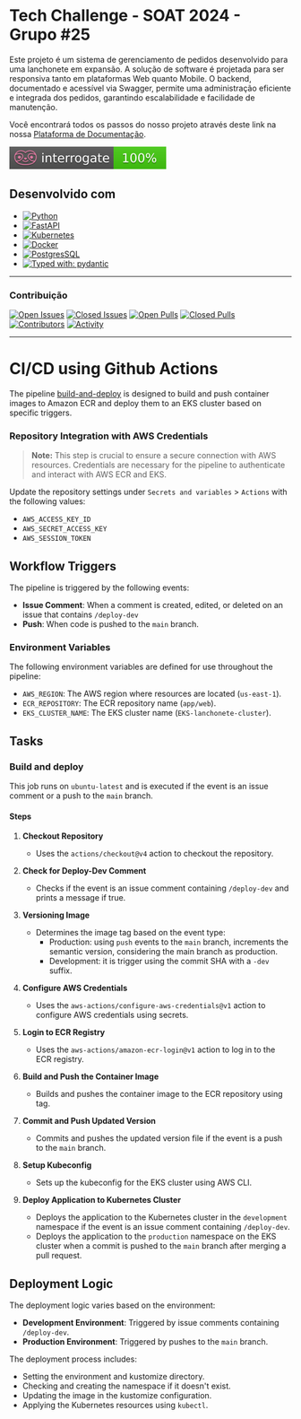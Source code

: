 # Tech Challenge - SOAT 2024 - Grupo #25

Este projeto é um sistema de gerenciamento de pedidos desenvolvido para uma lanchonete em expansão. A solução de software é projetada para ser responsiva tanto em plataformas Web quanto Mobile. O backend, documentado e acessível via Swagger, permite uma administração eficiente e integrada dos pedidos, garantindo escalabilidade e facilidade de manutenção.

Você encontrará todos os passos do nosso projeto através deste link na nossa
[Plataforma de Documentação](https://software-architecture-fiap.github.io/tech-challenge/).

![Interrogate](docs/assets/interrogate_badge.svg)

## Desenvolvido com
* [![Python](https://img.shields.io/badge/python-3670A0?style=for-the-badge&logo=python&logoColor=ffdd54)](https://docs.python.org/3/)
* [![FastAPI](https://img.shields.io/badge/FastAPI-005571?style=for-the-badge&logo=fastapi)](https://fastapi.tiangolo.com/)
* [![Kubernetes](https://img.shields.io/badge/Kubernetes-326CE5?style=for-the-badge&logo=Kubernetes&logoColor=white)](https://kubernetes.io/pt-br/docs/home/)
* [![Docker](https://img.shields.io/badge/docker-257bd6?style=for-the-badge&logo=docker&logoColor=white)](https://docs.docker.com/)
* [![PostgresSQL](https://img.shields.io/badge/postgresql-4169e1?style=for-the-badge&logo=postgresql&logoColor=white)](https://www.postgresql.org/docs/)
* [![Typed with: pydantic](https://img.shields.io/badge/typed%20with-pydantic-BA600F.svg?style=for-the-badge)](https://docs.pydantic.dev/)

---

### Contribuição
[![Open Issues](https://img.shields.io/github/issues-raw/software-architecture-fiap/tech-challenge?style=for-the-badge)](https://github.com/software-architecture-fiap/tech-challenge/issues)
[![Closed Issues](https://img.shields.io/github/issues-closed-raw/software-architecture-fiap/tech-challenge?style=for-the-badge)](https://github.com/software-architecture-fiap/tech-challenge/issues?q=is%3Aissue+is%3Aclosed)
[![Open Pulls](https://img.shields.io/github/issues-pr-raw/software-architecture-fiap/tech-challenge?style=for-the-badge)](https://github.com/software-architecture-fiap/tech-challenge/pulls)
[![Closed Pulls](https://img.shields.io/github/issues-pr-closed-raw/software-architecture-fiap/tech-challenge?style=for-the-badge)](https://github.com/software-architecture-fiap/tech-challenge/pulls?q=is%3Apr+is%3Aclosed)
[![Contributors](https://img.shields.io/github/contributors/software-architecture-fiap/tech-challenge?style=for-the-badge)](https://github.com/software-architecture-fiap/tech-challenge/contributors)
[![Activity](https://img.shields.io/github/last-commit/software-architecture-fiap/tech-challenge?style=for-the-badge&label=most%20recent%20activity)](https://github.com/software-architecture-fiap/tech-challenge/pulse)

---

# CI/CD using Github Actions

The pipeline [build-and-deploy](.github/workflows/build-and-deploy.yml) is designed to build and push container images to Amazon ECR and deploy them to an EKS cluster based on specific triggers.

### Repository Integration with AWS Credentials

> **Note:** This step is crucial to ensure a secure connection with AWS resources. Credentials are necessary for the pipeline to authenticate and interact with AWS ECR and EKS.

Update the repository settings under `Secrets and variables` > `Actions` with the following values:
- `AWS_ACCESS_KEY_ID`
- `AWS_SECRET_ACCESS_KEY`
- `AWS_SESSION_TOKEN`

## Workflow Triggers

The pipeline is triggered by the following events:
- **Issue Comment**: When a comment is created, edited, or deleted on an issue that contains `/deploy-dev`
- **Push**: When code is pushed to the `main` branch.

### Environment Variables

The following environment variables are defined for use throughout the pipeline:
- `AWS_REGION`: The AWS region where resources are located (`us-east-1`).
- `ECR_REPOSITORY`: The ECR repository name (`app/web`).
- `EKS_CLUSTER_NAME`: The EKS cluster name (`EKS-lanchonete-cluster`).

## Tasks

### Build and deploy

This job runs on `ubuntu-latest` and is executed if the event is an issue comment or a push to the `main` branch.

#### Steps

1. **Checkout Repository**
   - Uses the `actions/checkout@v4` action to checkout the repository.

2. **Check for Deploy-Dev Comment**
   - Checks if the event is an issue comment containing `/deploy-dev` and prints a message if true.

3. **Versioning Image**
    - Determines the image tag based on the event type:
      - Production: using `push` events to the `main` branch, increments the semantic version, considering the main branch as production.
      - Development: it is trigger using the commit SHA with a `-dev` suffix.

4. **Configure AWS Credentials**
   - Uses the `aws-actions/configure-aws-credentials@v1` action to configure AWS credentials using secrets.

5. **Login to ECR Registry**
   - Uses the `aws-actions/amazon-ecr-login@v1` action to log in to the ECR registry.

6. **Build and Push the Container Image**
   - Builds and pushes the container image to the ECR repository using tag.

7. **Commit and Push Updated Version**
   - Commits and pushes the updated version file if the event is a push to the `main` branch.

8. **Setup Kubeconfig**
   - Sets up the kubeconfig for the EKS cluster using AWS CLI.

9. **Deploy Application to Kubernetes Cluster**
    - Deploys the application to the Kubernetes cluster in the `development` namespace if the event is an issue comment containing `/deploy-dev`.
    - Deploys the application to the `production` namespace on the EKS cluster when a commit is pushed to the `main` branch after merging a pull request.

## Deployment Logic

The deployment logic varies based on the environment:
- **Development Environment**: Triggered by issue comments containing `/deploy-dev`.
- **Production Environment**: Triggered by pushes to the `main` branch.

The deployment process includes:
- Setting the environment and kustomize directory.
- Checking and creating the namespace if it doesn't exist.
- Updating the image in the kustomize configuration.
- Applying the Kubernetes resources using `kubectl`.
